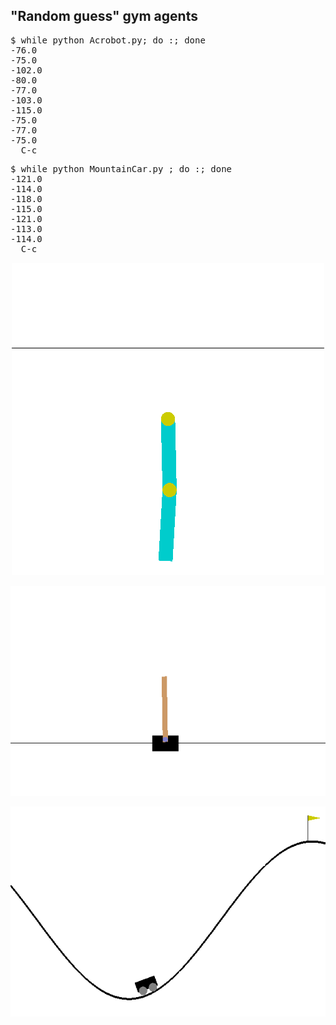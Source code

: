 <H2>"Random guess" gym agents</H2>

<PRE>
$ while python Acrobot.py; do :; done
-76.0
-75.0
-102.0
-80.0
-77.0
-103.0
-115.0
-75.0
-77.0
-75.0
  C-c
</PRE>

<PRE>
$ while python MountainCar.py ; do :; done
-121.0
-114.0
-118.0
-115.0
-121.0
-113.0
-114.0
  C-c
</PRE>

<p align="center"><img src="img/Acrobot.gif"/></p>
<p align="center"><img src="img/CartPole.gif"/></p>
<p align="center"><img src="img/MountainCar.gif"/></p>
